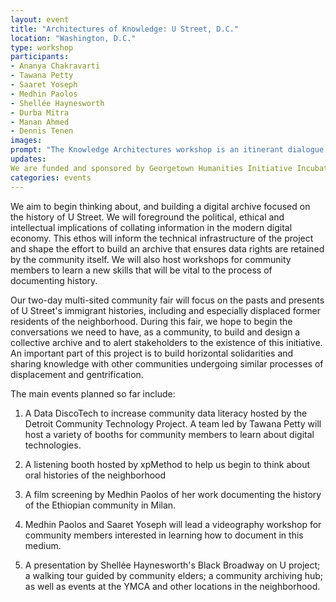 ```yaml
---
layout: event
title: "Architectures of Knowledge: U Street, D.C."
location: "Washington, D.C."
type: workshop
participants:
- Ananya Chakravarti
- Tawana Petty
- Saaret Yoseph
- Medhin Paolos
- Shellée Haynesworth
- Durba Mitra
- Manan Ahmed
- Dennis Tenen
images:
prompt: "The Knowledge Architectures workshop is an itinerant dialogue between scholars, activists, archivists, artists, librarians, and cultural organizations. We are pleased to host our third meeting on November 08-09, 2019 at Prince Hall Grand Lodge in Washington D.C. In collaboration with Georgetown University, we are funded through Georgetown Humanities Initiative Incubator Grant and HumanitiesDC Humanities Vision Partnership."
updates:
We are funded and sponsored by Georgetown Humanities Initiative Incubator Grant, HumanitiesDC Humanities Vision Partnership Grant for 2019-2020,  Prince Hall Grand Lodge. We are in collaboration with Geogretown University and Detroit Community Technology Project's [Data DiscoTech](https://www.alliedmedia.org/ddjc/discotech)
categories: events
---
```


We aim to begin thinking about, and building a digital archive focused on the history of U Street. We will foreground the political, ethical and intellectual implications of collating information in the modern digital economy. This ethos will  inform the technical infrastructure of the project and shape the effort to build an archive that ensures data rights are retained by the community itself. We will also host workshops for community members to learn a new skills that will be vital to the process of documenting history.

Our two-day multi-sited community fair will focus on the pasts and presents of U Street's immigrant histories, including and especially displaced former residents of the neighborhood. During this fair, we hope to begin the conversations we need to have, as a community, to build and design a collective archive and to alert stakeholders to the existence of this initiative. An important part of this project is to build horizontal solidarities and sharing knowledge with other communities undergoing similar processes of displacement and gentrification.

The main events planned so far include:

1) A Data DiscoTech to increase community data literacy hosted by the Detroit Community Technology Project.  A team led by Tawana Petty will host a variety of booths for community members to learn about digital technologies. 

2) A listening booth hosted by xpMethod to help us begin to think about oral histories of the neighborhood

3) A film screening by Medhin Paolos of her work documenting the history of the Ethiopian community in Milan. 

4) Medhin Paolos and Saaret Yoseph will lead a videography workshop for community members interested in learning how to document in this medium.

3) A presentation by Shellée Haynesworth's Black Broadway on U project; a walking tour guided by community elders; a community archiving hub; as well as events at the YMCA and other locations in the neighborhood. 
